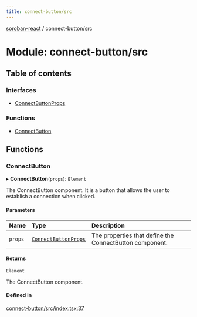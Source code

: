 ```yaml
---
title: connect-button/src
---
```

[soroban-react](../README.md) / connect-button/src

# Module: connect-button/src

## Table of contents

### Interfaces

- [ConnectButtonProps](../interfaces/connect_button_src.ConnectButtonProps.md)

### Functions

- [ConnectButton](connect_button_src.md#connectbutton)

## Functions

### ConnectButton

▸ **ConnectButton**(`props`): `Element`

The ConnectButton component. It is a button that allows the user to establish a connection when clicked.

#### Parameters

| Name | Type | Description |
| :------ | :------ | :------ |
| `props` | [`ConnectButtonProps`](../interfaces/connect_button_src.ConnectButtonProps.md) | The properties that define the ConnectButton component. |

#### Returns

`Element`

The ConnectButton component.

#### Defined in

[connect-button/src/index.tsx:37](https://github.com/mauroepce/soroban-react/blob/18cabd0/packages/connect-button/src/index.tsx#L37)
